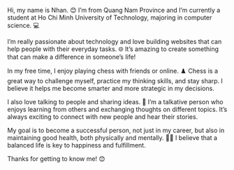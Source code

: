Hi, my name is Nhan. 😊 I’m from Quang Nam Province and I’m currently a student at Ho Chi Minh University of Technology, majoring in computer science. 💻

I’m really passionate about technology and love building websites that can help people with their everyday tasks. 🌐 It’s amazing to create something that can make a difference in someone’s life!

In my free time, I enjoy playing chess with friends or online. ♟️ Chess is a great way to challenge myself, practice my thinking skills, and stay sharp. I believe it helps me become smarter and more strategic in my decisions.

I also love talking to people and sharing ideas. 💬 I’m a talkative person who enjoys learning from others and exchanging thoughts on different topics. It’s always exciting to connect with new people and hear their stories.

My goal is to become a successful person, not just in my career, but also in maintaining good health, both physically and mentally. 🧠💪 I believe that a balanced life is key to happiness and fulfillment.

Thanks for getting to know me! 😊

